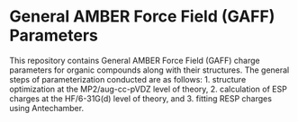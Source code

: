 # General AMBER Force Field (GAFF) Parameters
This repository contains General AMBER Force Field (GAFF) charge parameters for organic compounds along with their structures.
The general steps of parameterization conducted are as follows:
    1. structure optimization at the MP2/aug-cc-pVDZ level of theory,
    2. calculation of ESP charges at the HF/6-31G(d) level of theory, and
    3. fitting RESP charges using Antechamber.

